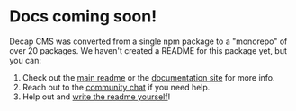 # Docs coming soon!

Decap CMS was converted from a single npm package to a "monorepo" of over 20 packages.
We haven't created a README for this package yet, but you can:

1. Check out the [main readme](https://github.com/decaporg/decap-cms/#readme) or the [documentation
   site](https://www.decapcms.org) for more info.
2. Reach out to the [community chat](https://decapcms.org/chat/) if you need help.
3. Help out and [write the readme yourself](https://github.com/decaporg/decap-cms/edit/master/packages/decap-cms-widget-markdown/README.md)!
